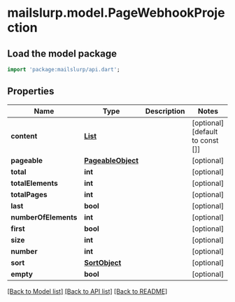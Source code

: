 # mailslurp.model.PageWebhookProjection

## Load the model package
```dart
import 'package:mailslurp/api.dart';
```

## Properties
Name | Type | Description | Notes
------------ | ------------- | ------------- | -------------
**content** | [**List<WebhookProjection>**](WebhookProjection) |  | [optional] [default to const []]
**pageable** | [**PageableObject**](PageableObject) |  | [optional] 
**total** | **int** |  | [optional] 
**totalElements** | **int** |  | [optional] 
**totalPages** | **int** |  | [optional] 
**last** | **bool** |  | [optional] 
**numberOfElements** | **int** |  | [optional] 
**first** | **bool** |  | [optional] 
**size** | **int** |  | [optional] 
**number** | **int** |  | [optional] 
**sort** | [**SortObject**](SortObject) |  | [optional] 
**empty** | **bool** |  | [optional] 

[[Back to Model list]](../README#documentation-for-models) [[Back to API list]](../README#documentation-for-api-endpoints) [[Back to README]](../README)


